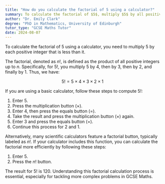 ```yaml
---
title: "How do you calculate the factorial of 5 using a calculator?"
summary: To calculate the factorial of $5$, multiply $5$ by all positive integers less than it; $5 \times 4 \times 3 \times 2 \times 1$, resulting in $120$.
author: "Dr. Emily Clark"
degree: "PhD in Mathematics, University of Edinburgh"
tutor_type: "GCSE Maths Tutor"
date: 2024-08-07
---
```


To calculate the factorial of $5$ using a calculator, you need to multiply $5$ by each positive integer that is less than it.

The factorial, denoted as $n!$, is defined as the product of all positive integers up to $n$. Specifically, for $5!$, you multiply $5$ by $4$, then by $3$, then by $2$, and finally by $1$. Thus, we have:

$$
5! = 5 \times 4 \times 3 \times 2 \times 1
$$

If you are using a basic calculator, follow these steps to compute $5!$:

1. Enter $5$.
2. Press the multiplication button ($\times$).
3. Enter $4$, then press the equals button ($=$).
4. Take the result and press the multiplication button ($\times$) again.
5. Enter $3$ and press the equals button ($=$).
6. Continue this process for $2$ and $1$.

Alternatively, many scientific calculators feature a factorial button, typically labeled as $n!$. If your calculator includes this function, you can calculate the factorial more efficiently by following these steps:

1. Enter $5$.
2. Press the $n!$ button.

The result for $5!$ is $120$. Understanding this factorial calculation process is essential, especially for tackling more complex problems in GCSE Maths.
    